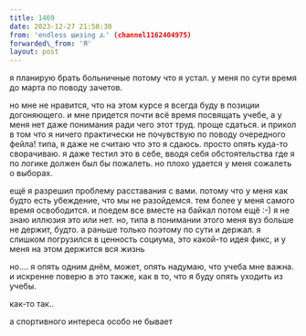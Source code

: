 ```yaml
---
title: 1469
date: 2023-12-27 21:50:30
from: 'endless шизing ⍼' (channel1162404975)
forwarded\_from: 'Я'
layout: post
---
```


я планирую брать больничные потому что я устал. у меня по сути время до марта по поводу зачетов.

но мне не нравится, что на этом курсе я всегда буду в позиции догоняющего. и мне придется почти всё время посвящать учебе, а у меня нет даже понимания ради чего этот труд. проще сдаться. и прикол в том что я ничего практически не почувствую по поводу очередного фейла! типа, я даже не считаю что это я сдаюсь. просто опять куда-то сворачиваю. я даже тестил это в себе, вводя себя обстоятельства где я по логике должен был бы пожалеть. 
но плохо удается у меня сожалеть о выборах.

ещё я разрешил проблему расставания с вами. потому что у меня как будто есть убеждение, что мы не разойдемся. тем более у меня самого время освободится. и поедем все вместе на байкал потом ещё :-)
я не знаю иллюзия это или нет. но, типа в понимании этого меня вуз больше не держит, будто. а раньше только поэтому по сути и держал. я слишком погрузился в ценность социума, это какой-то идея фикс, и у меня на этом держится вся жизнь

но.... я опять одним днём, может, опять надумаю, что учеба мне важна. и искренне поверю в это также, как в то, что я буду опять уходить из учебы.

как-то так..

а спортивного интереса особо не бывает
